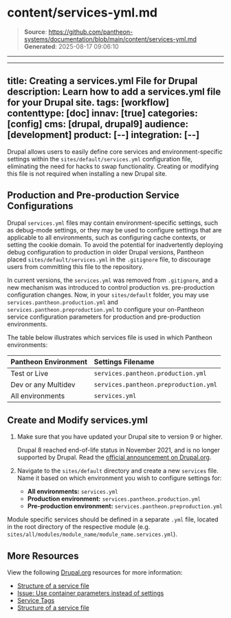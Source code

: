 # content/services-yml.md

> **Source**: https://github.com/pantheon-systems/documentation/blob/main/content/services-yml.md
> **Generated**: 2025-08-17 09:06:10

---

---
title: Creating a services.yml File for Drupal
description: Learn how to add a services.yml file for your Drupal site.
tags: [workflow]
contenttype: [doc]
innav: [true]
categories: [config]
cms: [drupal, drupal9]
audience: [development]
product: [--]
integration: [--]
---

Drupal allows users to easily define core services and environment-specific settings within the `sites/default/services.yml` configuration file, eliminating the need for hacks to swap functionality. Creating or modifying this file is not required when installing a new Drupal site.

## Production and Pre-production Service Configurations  

Drupal `services.yml` files may contain environment-specific settings, such as debug-mode settings, or they may be used to configure settings that are applicable to all environments, such as configuring cache contexts, or setting the cookie domain.  To avoid the potential for inadvertently deploying debug configuration to production in older Drupal versions, Pantheon placed `sites/default/services.yml` in the `.gitignore` file, to discourage users from committing this file to the repository.

In current versions, the `services.yml` was removed from `.gitignore`, and a new mechanism was introduced to control production vs. pre-production configuration changes. Now, in your `sites/default` folder, you may use `services.pantheon.production.yml` and `services.pantheon.preproduction.yml` to configure your on-Pantheon service configuration parameters for production and pre-production environments.  

The table below illustrates which services file is used in which Pantheon environments:

| Pantheon Environment | Settings Filename                     |
|:-------------------- |:------------------------------------- |
| Test or Live         | `services.pantheon.production.yml`    |
| Dev or any Multidev  | `services.pantheon.preproduction.yml` |
| All environments     | `services.yml`                        |


## Create and Modify services.yml

1.  Make sure that you have updated your Drupal site to version 9 or higher.

    <Alert title="Note"  type="info" >

    Drupal 8 reached end-of-life status in November 2021, and is no longer supported by Drupal. Read the [official announcement on Drupal.org](https://www.drupal.org/psa-2021-06-29).

    </Alert>

1. Navigate to the `sites/default` directory and create a new `services` file. Name it based on which environment you wish to configure settings for:

    - **All environments:** `services.yml`
    - **Production environment:** `services.pantheon.production.yml`
    - **Pre-production environment:** `services.pantheon.preproduction.yml`

<Alert title="Note" type="info">

Module specific services should be defined in a separate `.yml` file, located in the root directory of the respective module (e.g. `sites/all/modules/module_name/module_name.services.yml`).

</Alert>

## More Resources

View the following [Drupal.org](https://drupal.org) resources for more information:

- [Structure of a service file](https://www.drupal.org/docs/drupal-apis/services-and-dependency-injection/structure-of-a-service-file)
- [Issue: Use container parameters instead of settings](https://www.drupal.org/node/2251113)
- [Service Tags](https://www.drupal.org/node/2239393)
- [Structure of a service file](https://www.drupal.org/node/2194463)

